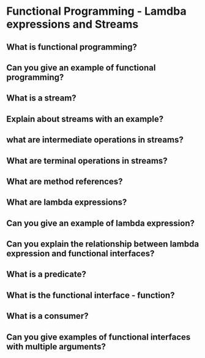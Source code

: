 # Functional Programming - Lamdba expressions and Streams

## What is functional programming?
## Can you give an example of functional programming?
## What is a stream?
## Explain about streams with an example?
## what are intermediate operations in streams?
## What are terminal operations in streams?
## What are method references?
## What are lambda expressions?
## Can you give an example of lambda expression?
## Can you explain the relationship between lambda expression and functional interfaces?
## What is a predicate?
## What is the functional interface - function?
## What is a consumer?
## Can you give examples of functional interfaces with multiple arguments?
